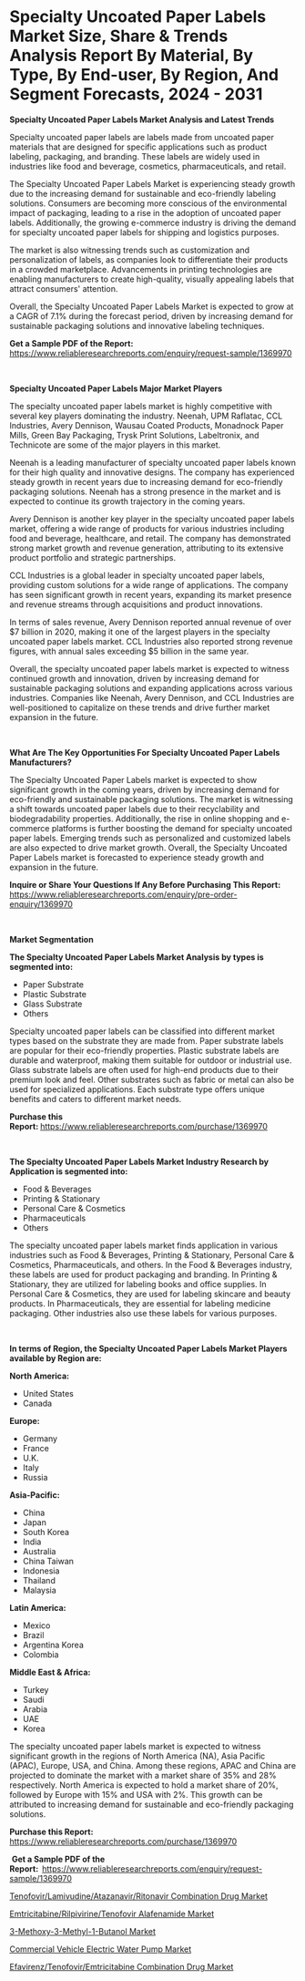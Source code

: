 <p><h1>Specialty Uncoated Paper Labels Market Size, Share & Trends Analysis Report By Material, By Type, By End-user, By Region, And Segment Forecasts, 2024 - 2031</h1></p><p><strong>Specialty Uncoated Paper Labels Market Analysis and Latest Trends</strong></p>
<p><p>Specialty uncoated paper labels are labels made from uncoated paper materials that are designed for specific applications such as product labeling, packaging, and branding. These labels are widely used in industries like food and beverage, cosmetics, pharmaceuticals, and retail.</p><p>The Specialty Uncoated Paper Labels Market is experiencing steady growth due to the increasing demand for sustainable and eco-friendly labeling solutions. Consumers are becoming more conscious of the environmental impact of packaging, leading to a rise in the adoption of uncoated paper labels. Additionally, the growing e-commerce industry is driving the demand for specialty uncoated paper labels for shipping and logistics purposes.</p><p>The market is also witnessing trends such as customization and personalization of labels, as companies look to differentiate their products in a crowded marketplace. Advancements in printing technologies are enabling manufacturers to create high-quality, visually appealing labels that attract consumers' attention.</p><p>Overall, the Specialty Uncoated Paper Labels Market is expected to grow at a CAGR of 7.1% during the forecast period, driven by increasing demand for sustainable packaging solutions and innovative labeling techniques.</p></p>
<p><strong>Get a Sample PDF of the Report:&nbsp;</strong> <a href="https://www.reliableresearchreports.com/enquiry/request-sample/1369970">https://www.reliableresearchreports.com/enquiry/request-sample/1369970</a></p>
<p>&nbsp;</p>
<p><strong>Specialty Uncoated Paper Labels Major Market Players</strong></p>
<p><p>The specialty uncoated paper labels market is highly competitive with several key players dominating the industry. Neenah, UPM Raflatac, CCL Industries, Avery Dennison, Wausau Coated Products, Monadnock Paper Mills, Green Bay Packaging, Trysk Print Solutions, Labeltronix, and Technicote are some of the major players in this market.</p><p>Neenah is a leading manufacturer of specialty uncoated paper labels known for their high quality and innovative designs. The company has experienced steady growth in recent years due to increasing demand for eco-friendly packaging solutions. Neenah has a strong presence in the market and is expected to continue its growth trajectory in the coming years.</p><p>Avery Dennison is another key player in the specialty uncoated paper labels market, offering a wide range of products for various industries including food and beverage, healthcare, and retail. The company has demonstrated strong market growth and revenue generation, attributing to its extensive product portfolio and strategic partnerships.</p><p>CCL Industries is a global leader in specialty uncoated paper labels, providing custom solutions for a wide range of applications. The company has seen significant growth in recent years, expanding its market presence and revenue streams through acquisitions and product innovations.</p><p>In terms of sales revenue, Avery Dennison reported annual revenue of over $7 billion in 2020, making it one of the largest players in the specialty uncoated paper labels market. CCL Industries also reported strong revenue figures, with annual sales exceeding $5 billion in the same year.</p><p>Overall, the specialty uncoated paper labels market is expected to witness continued growth and innovation, driven by increasing demand for sustainable packaging solutions and expanding applications across various industries. Companies like Neenah, Avery Dennison, and CCL Industries are well-positioned to capitalize on these trends and drive further market expansion in the future.</p></p>
<p>&nbsp;</p>
<p><strong>What Are The Key Opportunities For Specialty Uncoated Paper Labels Manufacturers?</strong></p>
<p><p>The Specialty Uncoated Paper Labels market is expected to show significant growth in the coming years, driven by increasing demand for eco-friendly and sustainable packaging solutions. The market is witnessing a shift towards uncoated paper labels due to their recyclability and biodegradability properties. Additionally, the rise in online shopping and e-commerce platforms is further boosting the demand for specialty uncoated paper labels. Emerging trends such as personalized and customized labels are also expected to drive market growth. Overall, the Specialty Uncoated Paper Labels market is forecasted to experience steady growth and expansion in the future.</p></p>
<p><strong>Inquire or Share Your Questions If Any Before Purchasing This Report:</strong> <a href="https://www.reliableresearchreports.com/enquiry/pre-order-enquiry/1369970">https://www.reliableresearchreports.com/enquiry/pre-order-enquiry/1369970</a></p>
<p>&nbsp;</p>
<p><strong>Market Segmentation</strong></p>
<p><strong>The Specialty Uncoated Paper Labels Market Analysis by types is segmented into:</strong></p>
<p><ul><li>Paper Substrate</li><li>Plastic Substrate</li><li>Glass Substrate</li><li>Others</li></ul></p>
<p><p>Specialty uncoated paper labels can be classified into different market types based on the substrate they are made from. Paper substrate labels are popular for their eco-friendly properties. Plastic substrate labels are durable and waterproof, making them suitable for outdoor or industrial use. Glass substrate labels are often used for high-end products due to their premium look and feel. Other substrates such as fabric or metal can also be used for specialized applications. Each substrate type offers unique benefits and caters to different market needs.</p></p>
<p><strong>Purchase this Report:&nbsp;</strong><a href="https://www.reliableresearchreports.com/purchase/1369970">https://www.reliableresearchreports.com/purchase/1369970</a></p>
<p>&nbsp;</p>
<p><strong>The Specialty Uncoated Paper Labels Market Industry Research by Application is segmented into:</strong></p>
<p><ul><li>Food & Beverages</li><li>Printing & Stationary</li><li>Personal Care & Cosmetics</li><li>Pharmaceuticals</li><li>Others</li></ul></p>
<p><p>The specialty uncoated paper labels market finds application in various industries such as Food & Beverages, Printing & Stationary, Personal Care & Cosmetics, Pharmaceuticals, and others. In the Food & Beverages industry, these labels are used for product packaging and branding. In Printing & Stationary, they are utilized for labeling books and office supplies. In Personal Care & Cosmetics, they are used for labeling skincare and beauty products. In Pharmaceuticals, they are essential for labeling medicine packaging. Other industries also use these labels for various purposes.</p></p>
<p>&nbsp;</p>
<p><strong>In terms of Region, the Specialty Uncoated Paper Labels Market Players available by Region are:</strong></p>
<p>
    <p> <strong> North America: </strong>
        <ul>
            <li>United States</li>
            <li>Canada</li>
        </ul>
        </p> 
    <p> <strong> Europe: </strong>
        <ul>
            <li>Germany</li>
            <li>France</li>
            <li>U.K.</li>
            <li>Italy</li>
            <li>Russia</li>
        </ul>
        </p> 
    <p> <strong> Asia-Pacific: </strong>
        <ul>
            <li>China</li>
            <li>Japan</li>
            <li>South Korea</li>
            <li>India</li>
            <li>Australia</li>
            <li>China Taiwan</li>
            <li>Indonesia</li>
            <li>Thailand</li>
            <li>Malaysia</li>
        </ul>
        </p> 
    <p> <strong> Latin America: </strong>
        <ul>
            <li>Mexico</li>
            <li>Brazil</li>
            <li>Argentina Korea</li>
            <li>Colombia</li>
        </ul>
        </p> 
    <p> <strong> Middle East & Africa: </strong>
        <ul>
            <li>Turkey</li>
            <li>Saudi</li>
            <li>Arabia</li>
            <li>UAE</li>
            <li>Korea</li>
        </ul>
    </p>
    </p>
<p><p>The specialty uncoated paper labels market is expected to witness significant growth in the regions of North America (NA), Asia Pacific (APAC), Europe, USA, and China. Among these regions, APAC and China are projected to dominate the market with a market share of 35% and 28% respectively. North America is expected to hold a market share of 20%, followed by Europe with 15% and USA with 2%. This growth can be attributed to increasing demand for sustainable and eco-friendly packaging solutions.</p></p>
<p><strong>Purchase this Report: </strong><a href="https://www.reliableresearchreports.com/purchase/1369970">https://www.reliableresearchreports.com/purchase/1369970</a></p>
<p>&nbsp;<strong>Get a Sample PDF of the Report:&nbsp;&nbsp;</strong><a href="https://www.reliableresearchreports.com/enquiry/request-sample/1369970">https://www.reliableresearchreports.com/enquiry/request-sample/1369970</a></p>
<p><strong></strong></p>
<p><p><a href="https://github.com/indrystar/Market-Research-Report-List-1/blob/main/tenofovirlamivudineatazanavirritonavir-combination-drug-market.md">Tenofovir/Lamivudine/Atazanavir/Ritonavir Combination Drug Market</a></p><p><a href="https://github.com/AKSHATREPORTPRIME/Market-Research-Report-List-3/blob/main/emtricitabinerilpivirinetenofovir-alafenamide-market.md">Emtricitabine/Rilpivirine/Tenofovir Alafenamide Market</a></p><p><a href="https://issuu.com/reportprime-2/docs/3-methoxy-3-methyl-1-butanol-market-size-2030.pptx">3-Methoxy-3-Methyl-1-Butanol Market</a></p><p><a href="https://issuu.com/reportprime-2/docs/commercial-vehicle-electric-water-pump-market-size">Commercial Vehicle Electric Water Pump Market</a></p><p><a href="https://github.com/rahu1505/Market-Research-Report-List-2/blob/main/efavirenztenofoviremtricitabine-combination-drug-market.md">Efavirenz/Tenofovir/Emtricitabine Combination Drug Market</a></p></p>